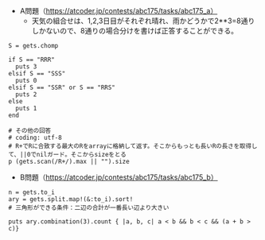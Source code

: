 - A問題（https://atcoder.jp/contests/abc175/tasks/abc175_a）
  - 天気の組合せは、1,2,3日目がそれぞれ晴れ、雨かどうかで2**3=8通りしかないので、8通りの場合分けを書けば正答することができる。


```
S = gets.chomp

if S == "RRR"
  puts 3
elsif S == "SSS"
  puts 0
elsif S == "SSR" or S == "RRS"
  puts 2
else
  puts 1
end

# その他の回答
# coding: utf-8
# R+でRに合致する最大のRをarrayに格納して返す。そこからもっとも長いRの長さを取得して、||0でnilガード。そこからsizeをとる
p (gets.scan(/R+/).max || "").size
```

- B問題（https://atcoder.jp/contests/abc175/tasks/abc175_b）
```
n = gets.to_i
ary = gets.split.map!(&:to_i).sort!
# 三角形ができる条件：二辺の合計が一番長い辺より大きい

puts ary.combination(3).count { |a, b, c| a < b && b < c && (a + b > c)}
```
